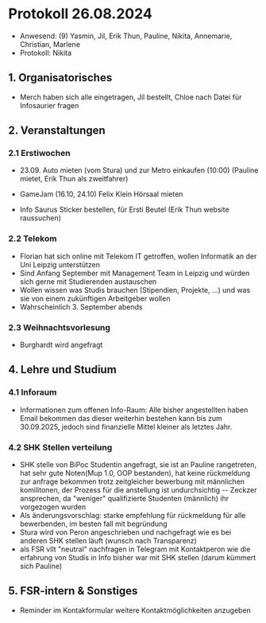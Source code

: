 ---
---

# Protokoll 26.08.2024

- Anwesend: (9) Yasmin, Jil, Erik Thun, Pauline, Nikita, Annemarie, Christian, Marlene
- Protokoll: Nikita

## 1. Organisatorisches

- Merch haben sich alle eingetragen, Jil bestellt, Chloe nach Datei für
  Infosaurier fragen

## 2. Veranstaltungen

### 2.1 Erstiwochen

- 23.09. Auto mieten (vom Stura) und zur Metro einkaufen (10:00) (Pauline mietet, Erik Thun als zweitfahrer)

- GameJam (16.10, 24.10) Felix Klein Hörsaal mieten

- Info Saurus Sticker bestellen, für Ersti Beutel (Erik Thun website raussuchen)

### 2.2 Telekom

- Florian hat sich online mit Telekom IT getroffen, wollen Informatik an der Uni Leipzig unterstützen
- Sind Anfang September mit Management Team in Leipzig und würden sich gerne mit Studierenden austauschen
- Wollen wissen was Studis brauchen (Stipendien, Projekte, ...) und was sie von einem zukünftigen Arbeitgeber wollen
- Wahrscheinlich 3. September abends

### 2.3 Weihnachtsvorlesung

- Burghardt wird angefragt

## 4. Lehre und Studium

### 4.1 Inforaum

- Informationen zum offenen Info-Raum: Alle bisher angestellten haben Email bekommen das dieser weiterhin bestehen kann bis zum 30.09.2025, jedoch sind finanzielle Mittel kleiner als letztes Jahr.

### 4.2 SHK Stellen verteilung

- SHK stelle von BiPoc Studentin angefragt, sie ist an Pauline rangetreten, hat sehr gute Noten(Mup 1.0, OOP bestanden), hat keine rückmeldung zur anfrage bekommen trotz zeitgleicher bewerbung mit männlichen komilitonen, der Prozess für die anstellung ist undurchsichtig
  -- Zeckzer ansprechen, da "weniger" qualifizierte Studenten (männlich) ihr vorgezogen wurden
- Als änderungsvorschlag: starke empfehlung für rückmeldung für alle bewerbenden, im besten fall mit begründung
- Stura wird von Peron angeschrieben und nachgefragt wie es bei anderen SHK stellen läuft (wunsch nach Transparenz)
- als FSR vllt "neutral" nachfragen in Telegram mit Kontaktperon wie die erfahrung von Studis in Info bisher war mit SHK stellen (darum kümmert sich Pauline)

## 5. FSR-intern & Sonstiges

- Reminder im Kontakformular weitere Kontaktmöglichkeiten anzugeben
